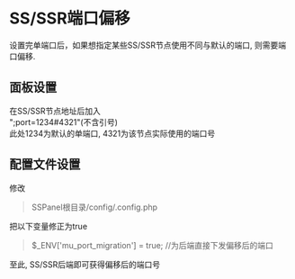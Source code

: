 # SS/SSR端口偏移
设置完单端口后，如果想指定某些SS/SSR节点使用不同与默认的端口, 则需要端口偏移.

## 面板设置
在SS/SSR节点地址后加入<br>
";port=1234#4321"(不含引号)<br>
此处1234为默认的单端口, 4321为该节点实际使用的端口号

## 配置文件设置
修改
>SSPanel根目录/config/.config.php

把以下变量修正为true

>$_ENV['mu_port_migration']          = true;    //为后端直接下发偏移后的端口

至此, SS/SSR后端即可获得偏移后的端口号
